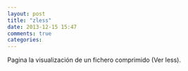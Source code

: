 ```yaml
---
layout: post
title: "zless"
date: 2013-12-15 15:47
comments: true
categories: 
---
```

Pagina la visualización de un fichero comprimido (Ver less).

